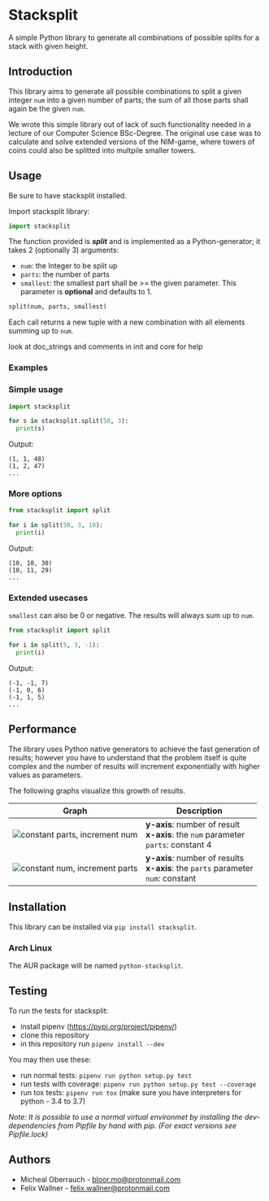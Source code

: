 Stacksplit
==========

A simple Python library to generate all combinations of possible splits for a stack with given height.

## Introduction
This library aims to generate all possible combinations to split a given integer `num` into a given number of parts; the sum of all those parts shall again be the given `num`.

We wrote this simple library out of lack of such functionality needed in a lecture of our Computer Science BSc-Degree.
The original use case was to calculate and solve extended versions of the NIM-game, where towers of coins could also be splitted into multpile smaller towers.

## Usage
Be sure to have stacksplit installed.

Import stacksplit library:
```python
import stacksplit
```

The function provided is **_split_** and is implemented as a Python-generator; it takes 2 (optionally 3) arguments:
- `num`: the Integer to be split up
- `parts`: the number of parts
- `smallest`: the smallest part shall be >= the given parameter. This parameter is **optional** and defaults to 1.

```python
split(num, parts, smallest)
```

Each call returns a new tuple with a new combination with all elements summing up to `num`.

look at doc_strings and comments in init and core for help

### Examples
### Simple usage
```python
import stacksplit

for s in stacksplit.split(50, 3):
  print(s)
```
Output:
```
(1, 1, 48)
(1, 2, 47)
...
```
### More options
```python
from stacksplit import split

for i in split(50, 3, 10):
  print(i)
```
Output:
```
(10, 10, 30)
(10, 11, 29)
...
```
### Extended usecases
`smallest` can also be 0 or negative. The results will always sum up to `num`.
```python
from stacksplit import split

for i in split(5, 3, -1):
  print(i)
```
Output:
```
(-1, -1, 7)
(-1, 0, 6)
(-1, 1, 5)
...
```

## Performance
The library uses Python native generators to achieve the fast generation of results; however you have to understand that the problem itself is quite complex and the number of results will increment exponentially with higher values as parameters.

The following graphs visualize this growth of results.

Graph |Description
------|-----
![constant parts, increment num](./docs/xnum_yres_parts4_small.png) | **y-axis**: number of result <br> **x-axis**: the `num` parameter <br> `parts`: constant 4
![constant num, increment parts](./docs/xparts_yres_small.png) | **y-axis**: number of results <br> **x-axis**: the `parts` parameter <br>`num`: constant

## Installation
This library can be installed via `pip install stacksplit`.

### Arch Linux
The AUR package will be named `python-stacksplit`.

## Testing
To run the tests for stacksplit:

* install pipenv (https://pypi.org/project/pipenv/)
* clone this repository
* in this repository run `pipenv install --dev`

You may then use these:

* run normal tests: `pipenv run python setup.py test`
* run tests with coverage: `pipenv run python setup.py test --coverage`
* run tox tests: `pipenv run tox` (make sure you have interpreters for python - 3.4 to 3.7)


_Note:
It is possible to use a normal virtual environmet by installing the dev-dependencies from Pipfile by hand with pip. (For exact versions see Pipfile.lock)_


## Authors
* Micheal Oberrauch - bloor.mo@protonmail.com
* Felix Wallner - felix.wallner@protonmail.com

